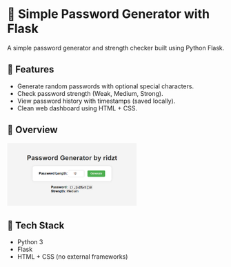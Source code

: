 # 🔐 Simple Password Generator with Flask

A simple password generator and strength checker built using Python Flask.

## 🚀 Features

- Generate random passwords with optional special characters.
- Check password strength (Weak, Medium, Strong).
- View password history with timestamps (saved locally).
- Clean web dashboard using HTML + CSS.

## 📸 Overview

<!-- ![Screenshot](templates/result.png) -->
<img src="templates/result.png" alt="result" width="300"/>

## 🧰 Tech Stack

- Python 3
- Flask
- HTML + CSS (no external frameworks)

